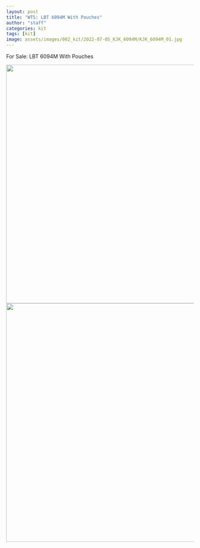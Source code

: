 ```yaml
---
layout: post
title: "WTS: LBT 6094M With Pouches"
author: "staff"
categories: kit
tags: [kit]
image: assets/images/002_kit/2022-07-05_KJK_6094M/KJK_6094M_01.jpg
---
```


For Sale: LBT 6094M With Pouches

<div class="image-thumbnail">
	<a href="assets/images/002_kit/2022-07-05_KJK_6094M/KJK_6094M_01.jpg">
		<img src="assets/images/002_kit/2022-07-05_KJK_6094M/KJK_6094M_01.jpg" width="640"/>
	</a>
</div>

<div class="image-thumbnail">
	<a href="assets/images/002_kit/2022-07-05_KJK_6094M/KJK_6094M_02.jpg">
		<img src="assets/images/002_kit/2022-07-05_KJK_6094M/KJK_6094M_02.jpg" width="640"/>
	</a>
</div>